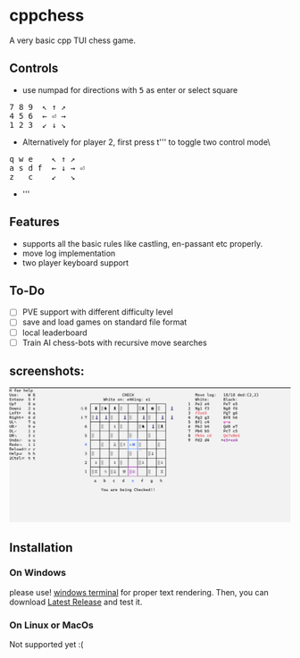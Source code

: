 ﻿# cppchess
 A very basic cpp TUI chess game.
 
## Controls
- use numpad for directions with <kbd>5</kbd> as enter or select square
<pre>
<kbd>7</kbd> <kbd>8</kbd> <kbd>9</kbd>  ↖ ↑ ↗ 
<kbd>4</kbd> <kbd>5</kbd> <kbd>6</kbd>  ← ⏎ → 
<kbd>1</kbd> <kbd>2</kbd> <kbd>3</kbd>  ↙ ↓ ↘ 
</pre>

- Alternatively for player 2, first press t''' to toggle two control mode\
<pre>
q w e    ↖ ↑ ↗
a s d f  ← ↓ → ⏎
z   c    ↙   ↘
</pre>

- '''

## Features
- supports all the basic rules like castling, en-passant etc properly.
- move log implementation
- two player keyboard support

## To-Do
- [ ] PVE support with different difficulty level
- [ ] save and load games on standard file format
- [ ] local leaderboard
- [ ] Train AI chess-bots with recursive move searches

## screenshots:
![game](assets/game.png)

## Installation
### On Windows
please use! [windows terminal](https://github.com/microsoft/terminal) for proper text rendering.
Then, you can download [Latest Release](https://github.com/Sreinumder/cppchess/releases/latest) and test it.

### On Linux or MacOs
Not supported yet :(
